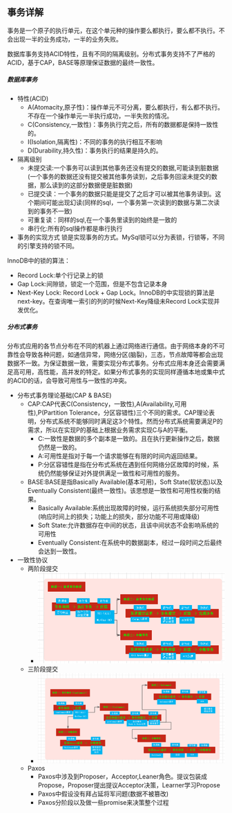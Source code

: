 ## 事务详解
事务是一个原子的执行单元，在这个单元种的操作要么都执行，要么都不执行。不会出现一半的业务成功，一半的业务失败。 <br>

数据库事务支持ACID特性，且有不同的隔离级别。分布式事务支持不了严格的ACID，基于CAP，BASE等原理保证数据的最终一致性。

##### 数据库事务
* 特性(ACID)
    - A(Atomacity,原子性)：操作单元不可分离，要么都执行，有么都不执行。不存在一个操作单元一半执行成功，一半失败的情况。
    - C(Consistency,一致性)：事务执行完之后，所有的数据都是保持一致性的。
    - I(Isolation,隔离性)：不同的事务的执行相互不影响
    - D(Durability,持久性)：事务执行的结果是持久的。
* 隔离级别
    - 未提交读:一个事务可以读到其他事务还没有提交的数据,可能读到脏数据(一个事务的数据还没有提交被其他事务读到，之后事务回滚未提交的数据，那么读到的这部分数据便是脏数据)
    - 已提交读：一个事务的数据只能是提交了之后才可以被其他事务读到。这个期间可能出现幻读(同样的sql，一个事务第一次读到的数据与第二次读到的事务不一致)
    - 可重复读：同样的sql,在一个事务里读到的始终是一致的
    - 串行化:所有的sql操作都是串行执行
* 事务的实现方式
锁是实现事务的方式。MySql锁可以分为表锁，行锁等，不同的引擎支持的锁不同。 <br>

InnoDB中的锁的算法：<br>

* Record Lock:单个行记录上的锁
* Gap Lock:间隙锁，锁定一个范围，但是不包含记录本身<br>
* Next-Key Lock: Record Lock + Gap Lock。InnoDB的中实现锁的算法是next-key。在查询唯一索引的列的时候Next-Key降级未Record Lock实现并发优化。

##### 分布式事务
分布式应用的各节点分布在不同的机器上通过网络进行通信。由于网络本身的不可靠性会导致各种问题，如通信异常，网络分区(脑裂)，三态，节点故障等都会出现数据不一致。为保证数据一致，需要实现分布式事务。分布式应用本身还会需要满足高可用，高性能，高并发的特定。如果分布式事务的实现同样遵循本地或集中式的ACID的话，会导致可用性与一致性的冲突。

* 分布式事务理论基础(CAP & BASE)
    - CAP:CAP代表C(Consistency，一致性),A(Availability,可用性),P(Partition Tolerance，分区容错性)三个不同的需求。CAP理论表明，分布式系统不能够同时满足这3个特性。然而分布式系统需要满足P的需求，所以在实现P的基础上根据业务需求实现C与A的平衡。
        + C:一致性是数据的多个副本是一致的。且在执行更新操作之后，数据仍然是一致的。
        + A:可用性是指对于每一个请求能够在有限的时间内返回结果。
        + P:分区容错性是指在分布式系统在遇到任何网络分区故障的时候，系统仍然能够保证对外提供满足一致性和可用性的服务。
    - BASE:BASE是指Basically Available(基本可用)，Soft State(软状态)以及Eventually Consistent(最终一致性)。该思想是一致性和可用性权衡的结果。
        + Basically Available:系统出现故障的时候，运行系统损失部分可用性(响应时间上的损失；功能上的损失，部分功能不可用或降级)
        + Soft State:允许数据存在中间的状态，且该中间状态不会影响系统的可用性
        + Eventually Consistent:在系统中的数据副本，经过一段时间之后最终会达到一致性。
* 一致性协议
    - 两阶段提交
        + ![2pc](img/2pc.png)
    - 三阶段提交
        + ![3pc](img/3pc.png)
    - Paxos
        + Paxos中涉及到Proposer，Acceptor,Leaner角色。提议包装成Propose，Proposer提出提议Acceptor决策，Learner学习Propose
        + Paxos中假设没有拜占延将军问题(数据不被篡改)
        + Paxos分阶段以及做一些promise来决策整个过程
